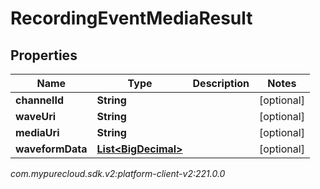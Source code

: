 # RecordingEventMediaResult


## Properties

| Name | Type | Description | Notes |
| ------------ | ------------- | ------------- | ------------- |
| **channelId** | **String** |  |  [optional] |
| **waveUri** | **String** |  |  [optional] |
| **mediaUri** | **String** |  |  [optional] |
| **waveformData** | [**List&lt;BigDecimal&gt;**](BigDecimal) |  |  [optional] |




_com.mypurecloud.sdk.v2:platform-client-v2:221.0.0_
